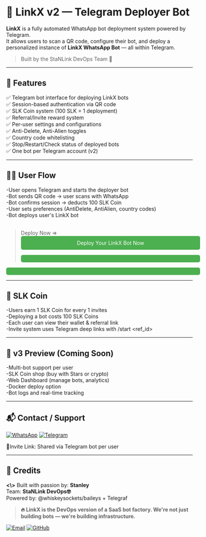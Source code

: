 # 🤖 LinkX v2 — Telegram Deployer Bot

**LinkX** is a fully automated WhatsApp bot deployment system powered by Telegram.  
It allows users to scan a QR code, configure their bot, and deploy a personalized instance of **LinkX WhatsApp Bot** — all within Telegram.<br>

> Built by the StaNLink DevOps Team 💼

---

## 🚀 Features

✅ Telegram bot interface for deploying LinkX bots  
✅ Session-based authentication via QR code  
✅ SLK Coin system (100 SLK = 1 deployment)  
✅ Referral/Invite reward system  
✅ Per-user settings and configurations  
✅ Anti-Delete, Anti-Alien toggles  
✅ Country code whitelisting  
✅ Stop/Restart/Check status of deployed bots  
✅ One bot per Telegram account (v2)

---

## 🧑‍💻 User Flow

-User opens Telegram and starts the deployer bot<br>
-Bot sends QR code → user scans with WhatsApp<br>
-Bot confirms session → deducts 100 SLK Coin<br>
-User sets preferences (AntiDelete, AntiAlien, country codes)<br>
-Bot deploys user's LinkX bot<br><br>
> Deploy Now => <a href="https://t.me/LinkXDeployerBot" target="_blank" style="display:block;width:100%;text-align:center;padding:10px;background-color:#4CAF50;color:#fff;text-decoration:none;border-radius:5px;">
  Deploy Your LinkX Bot Now
</a>

---

## 🧾 SLK Coin 

-Users earn 1 SLK Coin for every 1 invites<br>
-Deploying a bot costs 100 SLK Coins<br>
-Each user can view their wallet & referral link<br>
-Invite system uses Telegram deep links with /start <ref_id>

---

## 🚧 v3 Preview (Coming Soon)

-Multi-bot support per user<br>
-SLK Coin shop (buy with Stars or crypto)<br>
-Web Dashboard (manage bots, analytics)<br>
-Docker deploy option<br>
-Bot logs and real-time tracking

---

## 📬 Contact / Support
[![WhatsApp](https://img.shields.io/badge/WhatsApp-25D366?style=for-the-badge&logo=whatsapp&logoColor=white)](https://whatsapp.com/channel/0029Vb625H5EQIawXkyN6o3Z)
[![Telegram](https://img.shields.io/badge/Telegram-2CA5E0?style=for-the-badge&logo=telegram&logoColor=white)](https://t.me/StanlinkAdmin_bot)<br>

🔗Invite Link: Shared via Telegram bot per user

---

## 🧠 Credits
**<\\>** Built with passion by: **Stanley**<br>
Team: **StaNLink DevOps🤓**<br>
Powered by: @whiskeysockets/baileys + Telegraf

> **🔥 LinkX is the DevOps version of a SaaS bot factory. We're not just building bots — we're building infrastructure.**

[![Email](https://img.shields.io/badge/Email-D14836?style=for-the-badge&logo=gmail&logoColor=white)](mailto:devops@stanlinktech.33mail.com)
[![GitHub](https://img.shields.io/badge/GitHub-181717?style=for-the-badge&logo=github&logoColor=white)](https://github.com/Stanley-blik)

